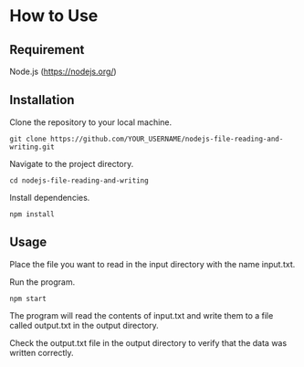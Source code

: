 # How to Use

<!-- Output copied to clipboard! -->

<!-----

Yay, no errors, warnings, or alerts!

Conversion time: 0.31 seconds.


Using this Markdown file:

1. Paste this output into your source file.
2. See the notes and action items below regarding this conversion run.
3. Check the rendered output (headings, lists, code blocks, tables) for proper
   formatting and use a linkchecker before you publish this page.

Conversion notes:

* Docs to Markdown version 1.0β34
* Thu May 04 2023 08:01:36 GMT-0700 (PDT)
* Source doc: Requirement
* Tables are currently converted to HTML tables.
----->



## Requirement

Node.js (https://nodejs.org/)


## Installation

Clone the repository to your local machine.


```
git clone https://github.com/YOUR_USERNAME/nodejs-file-reading-and-writing.git
```


Navigate to the project directory.


```
cd nodejs-file-reading-and-writing
```


Install dependencies.


```
npm install
```



## Usage

Place the file you want to read in the input directory with the name input.txt.

Run the program.


```
npm start
```


The program will read the contents of input.txt and write them to a file called output.txt in the output directory.

Check the output.txt file in the output directory to verify that the data was written correctly.
